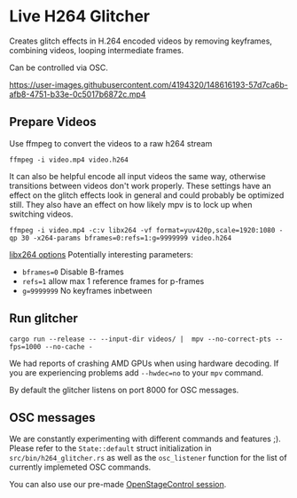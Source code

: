 # Live H264 Glitcher

Creates glitch effects in H.264 encoded videos by removing keyframes, combining videos, looping intermediate frames.

Can be controlled via OSC.


https://user-images.githubusercontent.com/4194320/148616193-57d7ca6b-afb8-4751-b33e-0c5017b6872c.mp4


## Prepare Videos

Use ffmpeg to convert the videos to a raw h264 stream
```
ffmpeg -i video.mp4 video.h264
```

It can also be helpful encode all input videos the same way, otherwise transitions between videos don't work properly.
These settings have an effect on the glitch effects look in general and could probably be optimized still.
They also have an effect on how likely mpv is to lock up when switching videos.
```
ffmpeg -i video.mp4 -c:v libx264 -vf format=yuv420p,scale=1920:1080 -qp 30 -x264-params bframes=0:refs=1:g=9999999 video.h264
```

[libx264 options](https://code.videolan.org/videolan/x264/-/blob/19856cc41ad11e434549fb3cc6a019e645ce1efe/common/base.c#L952)
Potentially interesting parameters:
- `bframes=0` Disable B-frames
- `refs=1` allow max 1 reference frames for p-frames
- `g=9999999` No keyframes inbetween

## Run glitcher
```
cargo run --release -- --input-dir videos/ |  mpv --no-correct-pts --fps=1000 --no-cache -
```
We had reports of crashing AMD GPUs when using hardware decoding. If you are experiencing problems add `--hwdec=no` to your `mpv` command.  

By default the glitcher listens on port 8000 for OSC messages.

## OSC messages

We are constantly experimenting with different commands and features ;).
Please refer to the `State::default` struct initialization in `src/bin/h264_glitcher.rs` as well as the `osc_listener` function for the list of currently implemeted OSC commands.

You can also use our pre-made [OpenStageControl session](open_stage_control/h264_glitcher_Session.json).
